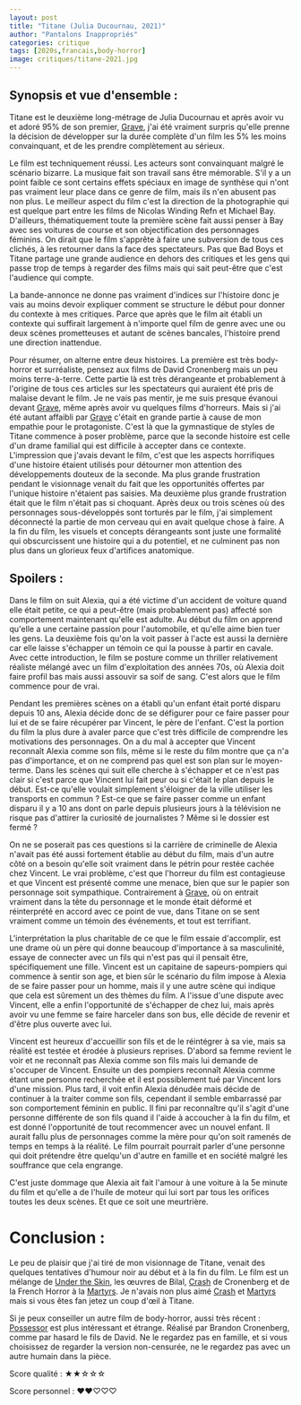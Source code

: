 ```yaml
---
layout: post
title: "Titane (Julia Ducournau, 2021)"
author: "Pantalons Inappropriés"
categories: critique
tags: [2020s,francais,body-horror]
image: critiques/titane-2021.jpg
---
```


## Synopsis et vue d'ensemble :

Titane est le deuxième long-métrage de Julia Ducournau et après avoir vu et adoré 95% de son premier, [Grave](#), j'ai été vraiment surpris qu'elle prenne la décision de développer sur la durée complète d'un film les 5% les moins convainquant, et de les prendre complètement au sérieux.

Le film est techniquement réussi. Les acteurs sont convainquant malgré le scénario bizarre. La musique fait son travail sans être mémorable. S'il y a un point faible ce sont certains effets spéciaux en image de synthèse qui n'ont pas vraiment leur place dans ce genre de film, mais ils n'en abusent pas non plus. Le meilleur aspect du film c'est la direction de la photographie qui est quelque part entre les films de Nicolas Winding Refn et Michael Bay. D'ailleurs, thématiquement toute la première scène fait aussi penser à Bay avec ses voitures de course et son objectification des personnages féminins. On dirait que le film s'apprête à faire une subversion de tous ces clichés, à les retourner dans la face des spectateurs. Pas que Bad Boys et Titane partage une grande audience en dehors des critiques et les gens qui passe trop de temps à regarder des films mais qui sait peut-être que c'est l'audience qui compte.

La bande-annonce ne donne pas vraiment d'indices sur l'histoire donc je vais au moins devoir expliquer comment se structure le début pour donner du contexte à mes critiques. Parce que après que le film ait établi un contexte qui suffirait largement à n'importe quel film de genre avec une ou deux scènes prometteuses et autant de scènes bancales, l'histoire prend une direction inattendue.

Pour résumer, on alterne entre deux histoires. La première est très body-horror et surréaliste, pensez aux films de David Cronenberg mais un peu moins terre-à-terre. Cette partie là est très dérangeante et probablement à l'origine de tous ces articles sur les spectateurs qui auraient été pris de malaise devant le film. Je ne vais pas mentir, je me suis presque évanoui devant [Grave](#), même après avoir vu quelques films d'horreurs. Mais si j'ai été autant affaibli par [Grave](#) c'était en grande partie à cause de mon empathie pour le protagoniste. C'est là que la gymnastique de styles de Titane commence à poser problème, parce que la seconde histoire est celle d'un drame familial qui est difficile à accepter dans ce contexte. L'impression que j'avais devant le film, c'est que les aspects horrifiques d'une histoire étaient utilisés pour détourner mon attention des développements douteux de la seconde. Ma plus grande frustration pendant le visionnage venait du fait que les opportunités offertes par l'unique histoire n'étaient pas saisies. Ma deuxième plus grande frustration était que le film n'était pas si choquant. Après deux ou trois scènes où des personnages sous-développés sont torturés par le film, j'ai simplement déconnecté la partie de mon cerveau qui en avait quelque chose à faire. A la fin du film, les visuels et concepts dérangeants sont juste une formalité qui obscurcissent une histoire qui a du potentiel, et ne culminent pas non plus dans un glorieux feux d'artifices anatomique.

## Spoilers :

Dans le film on suit Alexia, qui a été victime d'un accident de voiture quand elle était petite, ce qui a peut-être (mais probablement pas) affecté son comportement maintenant qu'elle est adulte. Au début du film on apprend qu'elle a une certaine passion pour l'automobile, et qu'elle aime bien tuer les gens. La deuxième fois qu'on la voit passer à l'acte est aussi la dernière car elle laisse s'échapper un témoin ce qui la pousse à partir en cavale. Avec cette introduction, le film se posture comme un thriller relativement réaliste mélangé avec un film d'exploitation des années 70s, où Alexia doit faire profil bas mais aussi assouvir sa soif de sang. C'est alors que le film commence pour de vrai.

Pendant les premières scènes on a établi qu'un enfant était porté disparu depuis 10 ans, Alexia décide donc de se défigurer pour ce faire passer pour lui et de se faire récupérer par Vincent, le père de l'enfant. C'est la portion du film la plus dure à avaler parce que c'est très difficile de comprendre les motivations des personnages. On a du mal à accepter que Vincent reconnaît Alexia comme son fils, même si le reste du film montre que ça n'a pas d'importance, et on ne comprend pas quel est son plan sur le moyen-terme. Dans les scènes qui suit elle cherche à s'échapper et ce n'est pas clair si c'est parce que Vincent lui fait peur ou si c'était le plan depuis le début. Est-ce qu'elle voulait simplement s'éloigner de la ville utiliser les transports en commun ? Est-ce que se faire passer comme un enfant disparu il y a 10 ans dont on parle depuis plusieurs jours à la télévision ne risque pas d'attirer la curiosité de journalistes ? Même si le dossier est fermé ?

On ne se poserait pas ces questions si la carrière de criminelle de Alexia n'avait pas été aussi fortement établie au début du film, mais d'un autre côté on a besoin qu'elle soit vraiment dans le pétrin pour restée cachée chez Vincent. Le vrai problème, c'est que l'horreur du film est contagieuse et que Vincent est présenté comme une menace, bien que sur le papier son personnage soit sympathique. Contrairement à [Grave](#), où on entrait vraiment dans la tête du personnage et le monde était déformé et réinterprété en accord avec ce point de vue, dans Titane on se sent vraiment comme un témoin des événements, et tout est terrifiant.

L'interprétation la plus charitable de ce que le film essaie d'accomplir, est une drame où un père qui donne beaucoup d'importance à sa masculinité, essaye de connecter avec un fils qui n'est pas qui il pensait être, spécifiquement une fille. Vincent est un capitaine de sapeurs-pompiers qui commence à sentir son age, et bien sûr le scénario du film impose à Alexia de se faire passer pour un homme, mais il y une autre scène qui indique que cela est sûrement un des thèmes du film. A l'issue d'une dispute avec Vincent, elle a enfin l'opportunité de s'échapper de chez lui, mais après avoir vu une femme se faire harceler dans son bus, elle décide de revenir et d'être plus ouverte avec lui.

Vincent est heureux d'accueillir son fils et de le réintégrer à sa vie, mais sa réalité est testée et érodée à plusieurs reprises. D'abord sa femme revient le voir et ne reconnaît pas Alexia comme son fils mais lui demande de s'occuper de Vincent. Ensuite un des pompiers reconnaît Alexia comme étant une personne recherchée et il est possiblement tué par Vincent lors d'une mission. Plus tard, il voit enfin Alexia dénudée mais décide de continuer à la traiter comme son fils, cependant il semble embarrassé par son comportement féminin en public. Il fini par reconnaître qu'il s'agit d'une personne différente de son fils quand il l'aide à accoucher à la fin du film, et est donné l'opportunité de tout recommencer avec un nouvel enfant. Il aurait fallu plus de personnages comme la mère pour qu'on soit ramenés de temps en temps à la réalité. Le film pourrait pourrait parler d'une personne qui doit prétendre être quelqu'un d'autre en famille et en société malgré les souffrance que cela engrange.

C'est juste dommage que Alexia ait fait l'amour à une voiture à la 5e minute du film et qu'elle a de l'huile de moteur qui lui sort par tous les orifices toutes les deux scènes. Et que ce soit une meurtrière.

# Conclusion :

Le peu de plaisir que j'ai tiré de mon visionnage de Titane, venait des quelques tentatives d'humour noir au début et à la fin du film. Le film est un mélange de [Under the Skin](#), les œuvres de Bilal, [Crash](#) de Cronenberg et de la French Horror à la [Martyrs](#). Je n'avais non plus aimé [Crash](#) et [Martyrs](#) mais si vous êtes fan jetez un coup d'œil à Titane.

Si je peux conseiller un autre film de body-horror, aussi très récent : [Possessor](#) est plus intéressant et étrange. Réalisé par Brandon Cronenberg, comme par hasard le fils de David. Ne le regardez pas en famille, et si vous choisissez de regarder la version non-censurée, ne le regardez pas avec un autre humain dans la pièce.

Score qualité : ★★☆☆☆

Score personnel : ♥♥♡♡♡
